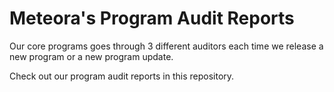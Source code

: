 # Meteora's Program Audit Reports

Our core programs goes through 3 different auditors each time we release a new program or a new program update.

Check out our program audit reports in this repository.
